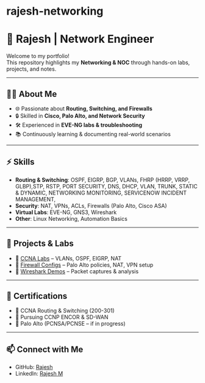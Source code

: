 # rajesh-networking
# 🚀 Rajesh | Network Engineer

Welcome to my portfolio!  
This repository highlights my **Networking & NOC** through hands-on labs, projects, and notes.

---

## 🧑‍💻 About Me
- 🌐 Passionate about **Routing, Switching, and Firewalls**  
- 🔒 Skilled in **Cisco, Palo Alto, and Network Security**  
- 🛠️ Experienced in **EVE-NG labs & troubleshooting**  
- 📚 Continuously learning & documenting real-world scenarios  

---

## ⚡ Skills
- **Routing & Switching**: OSPF, EIGRP, BGP, VLANs, FHRP (HRRP, VRRP, GLBP),STP, RSTP, PORT SECURITY, DNS, DHCP, VLAN, TRUNK, STATIC & DYNAMIC, NETWORKING MONITORING, SERVICENOW INCIDENT MANAGEMENT,
- **Security**: NAT, VPNs, ACLs, Firewalls (Palo Alto, Cisco ASA)  
- **Virtual Labs**: EVE-NG, GNS3, Wireshark  
- **Other**: Linux Networking, Automation Basics  

---

## 📂 Projects & Labs
- 🔹 [CCNA Labs](#) – VLANs, OSPF, EIGRP, NAT  
- 🔹 [Firewall Configs](#) – Palo Alto policies, NAT, VPN setup  
- 🔹 [Wireshark Demos](#) – Packet captures & analysis  

---

## 📜 Certifications
- 🏅 CCNA Routing & Switching (200-301)
- 🏅 Pursuing CCNP ENCOR & SD-WAN
- 🏅 Palo Alto (PCNSA/PCNSE – if in progress)  

---

## 📫 Connect with Me
- GitHub: [Rajesh](https://github.com/Rajesh-Btech/rajesh-networking)
- LinkedIn: [Rajesh M](https://www.linkedin.com/in/rajesh-m-715a71aa/)  
